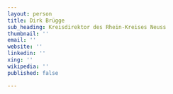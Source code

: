 ```yaml
---
layout: person
title: Dirk Brügge
sub_heading: Kreisdirektor des Rhein-Kreises Neuss
thumbnail: ''
email: ''
website: ''
linkedin: ''
xing: ''
wikipedia: ''
published: false

---
```

